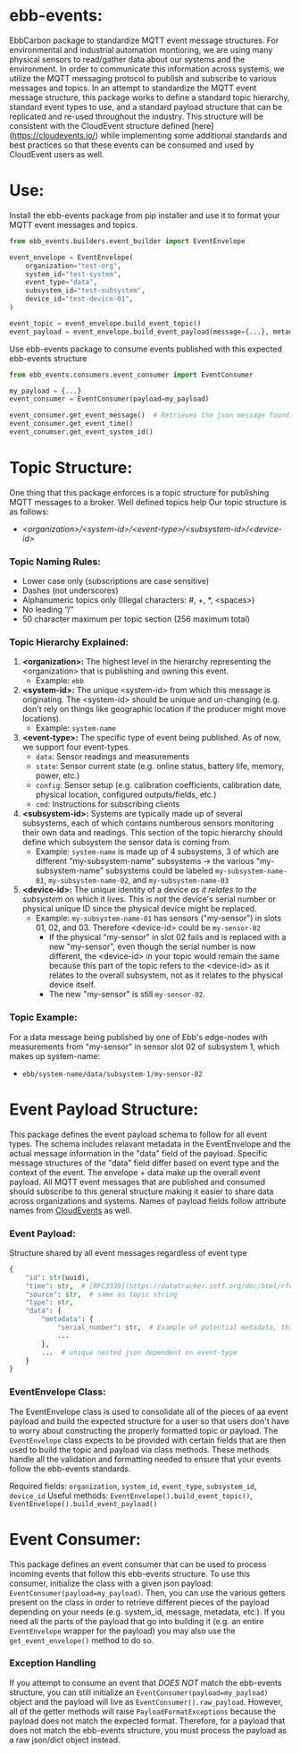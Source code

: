 # ebb-events:
EbbCarbon package to standardize MQTT event message structures. For environmental and industrial automation montioring, we are using many physical sensors to read/gather data about our systems and the environment. In order to communicate this information across systems, we utilize the MQTT messaging protocol to publish and subscribe to various messages and topics. In an attempt to standardize the MQTT event message structure, this package works to define a standard topic hierarchy, standard event types to use, and a standard payload structure that can be replicated and re-used throughout the industry. This structure will be consistent with the CloudEvent structure defined [here] (https://cloudevents.io/) while implementing some additional standards and best practices so that these events can be consumed and used by CloudEvent users as well.

# Use:
Install the ebb-events package from pip installer and use it to format your MQTT event messages and topics.
```python
from ebb_events.builders.event_builder import EventEnvelope

event_envelope = EventEnvelope(
    organization="test-org",
    system_id="test-system",
    event_type="data",
    subsystem_id="test-subsystem",
    device_id="test-device-01",
)

event_topic = event_envelope.build_event_topic()
event_payload = event_envelope.build_event_payload(message={...}, metadata={...})  # Builds a payload of the expected ebb-events structure
```

Use ebb-events package to consume events published with this expected ebb-events structure
```python
from ebb_events.consumers.event_consumer import EventConsumer

my_payload = {...}
event_consumer = EventConsumer(payload=my_payload)

event_consumer.get_event_message()  # Retrieves the json message found in the payload's `data` field
event_consumer.get_event_time()
event_conumser.get_event_system_id()
```

# Topic Structure:
One thing that this package enforces is a topic structure for publishing MQTT messages to a broker. Well defined topics help Our topic structure is as follows:
* _\<organization\>/\<system-id\>/\<event-type\>/\<subsystem-id\>/\<device-id\>_

### Topic Naming Rules:
* Lower case only (subscriptions are case sensitive)
* Dashes (not underscores)
* Alphanumeric topics only (Illegal characters: #, +, *, \<spaces\>)
* No leading “/”
* 50 character maximum per topic section (256 maximum total)

### Topic Hierarchy Explained:
1. **\<organization\>:** The highest level in the hierarchy representing the \<organization\> that is publishing and owning this event.
    * Example: `ebb`
2. **\<system-id\>:** The unique \<system-id\> from which this message is originating. The \<system-id\> should be unique and un-changing (e.g. don't rely on things like geographic location if the producer might move locations).
    * Example: `system-name`
3. **\<event-type\>:** The specific type of event being published. As of now, we support four event-types.
    * `data`: Sensor readings and measurements
    * `state`: Sensor current state (e.g. online status, battery life, memory, power, etc.)
    * `config`: Sensor setup (e.g. calibration coefficients, calibration date, physical location, configured outputs/fields, etc.)
    * `cmd`: Instructions for subscribing clients
4. **\<subsystem-id\>:** Systems are typically made up of several subsystems, each of which contains numberous sensors monitoring their own data and readings. This section of the topic hierarchy should define which subsystem the sensor data is coming from.
    * Example: `system-name` is made up of 4 subsystems, 3 of which are different "my-subsystem-name" subsystems -> the various "my-subsystem-name" subsystems could be labeled `my-subsystem-name-01`, `my-subsystem-name-02`, and `my-subsystem-name-03`
5. **\<device-id\>:** The unique identity of a device _as it relates to the subsystem_ on which it lives. This is _not_ the device's serial number or physical unique ID since the physical device might be replaced.
    * Example: `my-subsystem-name-01` has sensors ("my-sensor") in slots 01, 02, and 03. Therefore \<device-id\> could be `my-sensor-02`
        * If the physical "my-sensor" in slot 02 fails and is replaced with a new "my-sensor", even though the serial number is now different, the \<device-id\> in your topic would remain the same because this part of the topic refers to the \<device-id\> as it relates to the overall subsystem, not as it relates to the physical device itself.
        * The new "my-sensor" is still `my-sensor-02`.
### Topic Example:
For a data message being published by one of Ebb's edge-nodes with measurements from "my-sensor" in sensor slot 02 of subsystem 1, which makes up system-name:
* `ebb/system-name/data/subsystem-1/my-sensor-02`

# Event Payload Structure:
This package defines the event payload schema to follow for all event types. The schema includes relavant metadata in the EventEnvelope and the actual message information in the "data" field of the payload. Specific message structures of the "data" field differ based on event type and the context of the event. The envelope + data make up the overall event payload. All MQTT event messages that are published and consumed should subscribe to this general structure making it easier to share data across organizations and systems. Names of payload fields follow attribute names from [CloudEvents](https://cloudevents.io/) as well.

### Event Payload:
Structure shared by all event messages regardless of event type
```python
{
    "id": str(uuid),
    "time": str,  # [RFC3339](https://datatracker.ietf.org/doc/html/rfc3339) format
    "source": str,  # same as topic string
    "type": str,
    "data": {
        "metadata": {
            "serial_number": str,  # Example of potential metadata, this is not a required metadata field
            ...
        },
        ...  # unique nested json dependent on event-type
    }
}
```

### EventEnvelope Class:
The EventEnvelope class is used to consolidate all of the pieces of aa event payload and build the expected structure for a user so that users don't have to worry about constructing the properly formatted topic or payload. The `EventEnvelope` class expects to be provided with certain fields that are then used to build the topic and payload via class methods. These methods handle all the validation and formatting needed to ensure that your events follow the ebb-events standards.

Required fields: `organization`, `system_id`, `event_type`, `subsystem_id`, `device_id`
Useful methods: `EventEnvelope().build_event_topic()`, `EventEnvelope().build_event_payload()`

# Event Consumer:
This package defines an event consumer that can be used to process incoming events that follow this ebb-events structure. To use this consumer, initialize the class with a given json payload: `EventConsumer(payload=my_payload)`. Then, you can use the various getters present on the class in order to retrieve different pieces of the payload depending on your needs (e.g. system_id, message, metadata, etc.). If you need all the parts of the payload that go into building it (e.g. an entire `EventEnvelope` wrapper for the payload) you may also use the `get_event_envelope()` method to do so.

### Exception Handling
If you attempt to consume an event that _DOES NOT_ match the ebb-events structure, you can still initialize an `EventConsumer(payload=my_payload)` object and the payload will live as `EventConsumer().raw_payload`. However, all of the getter methods will raise `PayloadFormatExceptions` because the payload does not match the expected format. Therefore, for a payload that does not match the ebb-events structure, you must process the payload as a raw json/dict object instead.
